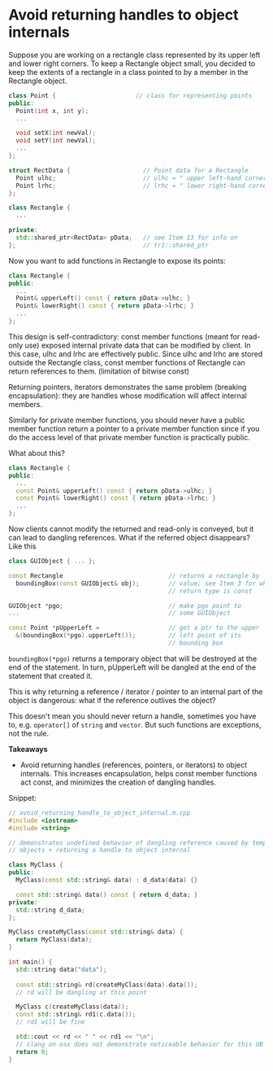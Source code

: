 # Avoid returning handles to object internals

Suppose you are working on a rectangle class represented by its upper left and lower right corners.
To keep a Rectangle object small, you decided to keep the extents of a rectangle in a class pointed to by a member in the Rectangle object.
```cpp
class Point {                      // class for representing points
public:
  Point(int x, int y);
  ...

  void setX(int newVal);
  void setY(int newVal);
  ...
};

struct RectData {                    // Point data for a Rectangle
  Point ulhc;                        // ulhc = " upper left-hand corner"
  Point lrhc;                        // lrhc = " lower right-hand corner"
};

class Rectangle {
  ...

private:
  std::shared_ptr<RectData> pData;   // see Item 13 for info on
};                                   // tr1::shared_ptr
```
Now you want to add functions in Rectangle to expose its points:
```cpp
class Rectangle {
public:
  ...
  Point& upperLeft() const { return pData->ulhc; }
  Point& lowerRight() const { return pData->lrhc; }
  ...
};
```
This design is self-contradictory: const member functions (meant for read-only use) exposed internal private data that can be modified by client.
In this case, ulhc and lrhc are effectively public.
Since ulhc and lrhc are stored outside the Rectangle class, const member functions of Rectangle can return references to them. (limitation of bitwise const)

Returning pointers, iterators demonstrates the same problem (breaking encapsulation): they are handles whose modification will affect internal members.

Similarly for private member functions, you should never have a public member function return a pointer to a private member function since if you do the access level of that private member function is practically public.

What about this?
```cpp
class Rectangle {
public:
  ...
  const Point& upperLeft() const { return pData->ulhc; }
  const Point& lowerRight() const { return pData->lrhc; }
  ...
};
```
Now clients cannot modify the returned and read-only is conveyed, but it can lead to dangling references.
What if the referred object disappears? Like this
```cpp
class GUIObject { ... };

const Rectangle                             // returns a rectangle by
  boundingBox(const GUIObject& obj);        // value; see Item 3 for why
                                            // return type is const

GUIObject *pgo;                             // make pgo point to
...                                         // some GUIObject

const Point *pUpperLeft =                   // get a ptr to the upper
  &(boundingBox(*pgo).upperLeft());         // left point of its
                                            // bounding box
```
`boundingBox(*pgo)` returns a temporary object that will be destroyed at the end of the statement.
In turn, pUpperLeft will be dangled at the end of the statement that created it.

This is why returning a reference / iterator / pointer to an internal part of the object is dangerous: what if the reference outlives the object?

This doesn't mean you should never return a handle, sometimes you have to, e.g. `operator[]` of `string` and `vector`.
But such functions are exceptions, not the rule.

**Takeaways**
* Avoid returning handles (references, pointers, or iterators) to object internals. This increases encapsulation, helps const member functions act const, and minimizes the creation of dangling handles.


Snippet:
```cpp
// avoid_returning_handle_to_object_internal.m.cpp
#include <iostream>
#include <string>

// demonstrates undefined behavior of dangling reference caused by temporary
// objects + returning a handle to object internal

class MyClass {
public:
  MyClass(const std::string& data) : d_data(data) {}

  const std::string& data() const { return d_data; }
private:
  std::string d_data;
};

MyClass createMyClass(const std::string& data) {
  return MyClass(data);
}

int main() {
  std::string data("data");
  
  const std::string& rd(createMyClass(data).data());
  // rd will be dangling at this point

  MyClass c(createMyClass(data));
  const std::string& rd1(c.data());
  // rd1 will be fine

  std::cout << rd << " " << rd1 << "\n";
  // clang on osx does not demonstrate noticeable behavior for this UB
  return 0;
}

```
